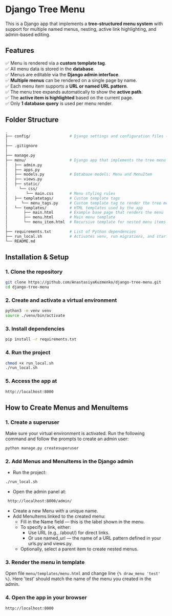 #  Django Tree Menu

This is a Django app that implements a **tree-structured menu system** with support for multiple named menus, nesting, active link highlighting, and admin-based editing.

## Features
✅ Menu is rendered via a **custom template tag**.  
✅ All menu data is stored in the **database**.  
✅ Menus are editable via the **Django admin interface**.  
✅ **Multiple menus** can be rendered on a single page by name.  
✅ Each menu item supports a **URL or named URL pattern**.  
✅ The menu tree expands automatically to show the **active path**.  
✅ The **active item is highlighted** based on the current page.  
✅ Only **1 database query** is used per menu render. 


## Folder Structure
```bash
.
├── config/                 # Django settings and configuration files (e.g., settings.py, urls.py)
│
├── .gitignore            
│
├── manage.py             
├── menu/                   # Django app that implements the tree menu
│   ├── admin.py          
│   ├── apps.py           
│   ├── models.py           # Database models: Menu and MenuItem
│   ├── views.py
│   ├── static/
│     └── css/   
│        └── main.css       # Menu styling rules     
│   ├── templatetags/       # Custom template tags
│      └── menu_tags.py     # Custom template tag to render the tree menu
│   └── templates/          # HTML templates used by the app
│       ├── main.html       # Example base page that renders the menu
│       ├── menu.html       # Main menu template
│       └── menu_item.html  # Recursive template for nested menu items
│
├── requirements.txt        # List of Python dependencies
├── run_local.sh            # Activates venv, run migrations, and start the development server
└── README.md       

```

## Installation & Setup

### 1. Clone the repository
```bash
git clone https://github.com/AnastasiyaKuzmenko/django-tree-menu.git
cd django-tree-menu
```
### 2. Create and activate a virtual environment
```bash
python3 -m venv venv
source ./venv/bin/activate
```
### 3. Install dependencies
```bash
pip install -r requirements.txt
```
### 4. Run the project
```bash
chmod +x run_local.sh
./run_local.sh
```
### 5. Access the app at
```bash
http://localhost:8000
```

## How to Create Menus and MenuItems

### 1. Create a superuser
Make sure your virtual environment is activated.
Run the following command and follow the prompts to create an admin user:
```bash
python manage.py createsuperuser
```

### 2. Add Menus and MenuItems in the Django admin
- Run the project:
```bash
./run_local.sh
```
- Open the admin panel at:
```bash
 http://localhost:8000/admin/
```
- Create a new Menu with a unique name.
- Add MenuItems linked to the created menu:
    - Fill in the Name field — this is the label shown in the menu.
    - To specify a link, either:
        - Use URL (e.g., /about/) for direct links.
        - Or use named_url — the name of a URL pattern defined in your urls.py and views.py.
    - Optionally, select a parent item to create nested menus.

### 3. Render the menu in template 
Open file `menu/templates/menu.html` and change line `{% draw_menu 'test' %}`. Here 'test' should match the name of the menu you created in the admin. 

### 4. Open the app in your browser
```bash
http://localhost:8000
```
